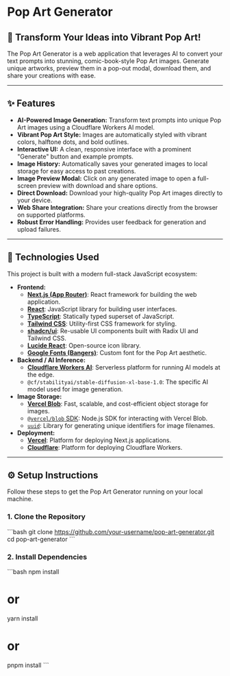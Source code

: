 # Pop Art Generator

## 🎨 Transform Your Ideas into Vibrant Pop Art!

The Pop Art Generator is a web application that leverages AI to convert your text prompts into stunning, comic-book-style Pop Art images. Generate unique artworks, preview them in a pop-out modal, download them, and share your creations with ease.

---

## ✨ Features

*   **AI-Powered Image Generation:** Transform text prompts into unique Pop Art images using a Cloudflare Workers AI model.
*   **Vibrant Pop Art Style:** Images are automatically styled with vibrant colors, halftone dots, and bold outlines.
*   **Interactive UI:** A clean, responsive interface with a prominent "Generate" button and example prompts.
*   **Image History:** Automatically saves your generated images to local storage for easy access to past creations.
*   **Image Preview Modal:** Click on any generated image to open a full-screen preview with download and share options.
*   **Direct Download:** Download your high-quality Pop Art images directly to your device.
*   **Web Share Integration:** Share your creations directly from the browser on supported platforms.
*   **Robust Error Handling:** Provides user feedback for generation and upload failures.

---

## 🚀 Technologies Used

This project is built with a modern full-stack JavaScript ecosystem:

*   **Frontend:**
    *   [**Next.js (App Router)**](https://nextjs.org/): React framework for building the web application.
    *   [**React**](https://react.dev/): JavaScript library for building user interfaces.
    *   [**TypeScript**](https://www.typescriptlang.org/): Statically typed superset of JavaScript.
    *   [**Tailwind CSS**](https://tailwindcss.com/): Utility-first CSS framework for styling.
    *   [**shadcn/ui**](https://ui.shadcn.com/): Re-usable UI components built with Radix UI and Tailwind CSS.
    *   [**Lucide React**](https://lucide.dev/): Open-source icon library.
    *   [**Google Fonts (Bangers)**](https://fonts.google.com/specimen/Bangers): Custom font for the Pop Art aesthetic.
*   **Backend / AI Inference:**
    *   [**Cloudflare Workers AI**](https://developers.cloudflare.com/workers-ai/): Serverless platform for running AI models at the edge.
    *   `@cf/stabilityai/stable-diffusion-xl-base-1.0`: The specific AI model used for image generation.
*   **Image Storage:**
    *   [**Vercel Blob**](https://vercel.com/storage/vercel-blob): Fast, scalable, and cost-efficient object storage for images.
    *   [`@vercel/blob` SDK](https://www.npmjs.com/package/@vercel/blob): Node.js SDK for interacting with Vercel Blob.
    *   [`uuid`](https://www.npmjs.com/package/uuid): Library for generating unique identifiers for image filenames.
*   **Deployment:**
    *   [**Vercel**](https://vercel.com/): Platform for deploying Next.js applications.
    *   [**Cloudflare**](https://www.cloudflare.com/): Platform for deploying Cloudflare Workers.

---

## ⚙️ Setup Instructions

Follow these steps to get the Pop Art Generator running on your local machine.

### 1. Clone the Repository

\`\`\`bash
git clone https://github.com/your-username/pop-art-generator.git
cd pop-art-generator
\`\`\`

### 2. Install Dependencies

\`\`\`bash
npm install
# or
yarn install
# or
pnpm install
\`\`\`
